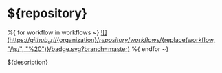 # ${repository}

%{ for workflow in workflows ~}
[![](https://${github_url}/${organization}/${repository}/workflows/${replace(workflow, "/\\s/", "%20")}/badge.svg?branch=master)](https://${github_url}/${organization}/${repository}/actions?query=workflow%3A"${urlencode(workflow)}")
%{ endfor ~}

${description}
